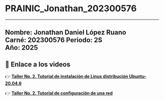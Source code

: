 # PRAINIC_Jonathan_202300576
---

**Nombre:** Jonathan Daniel López Ruano  
**Carné:** 202300576
**Periodo:** 2S  
**Año:** 2025
--
## 🔗 Enlace a los videos

👉 [**Taller No. 2. Tutorial de instalación de Linux distribución Ubuntu-20.04.6**](https://youtu.be/7Osg26eLrHo)

👉 [**Taller No. 2. Tutorial de configuración de una red**]((https://youtu.be/DZbdUyEtDAU))
